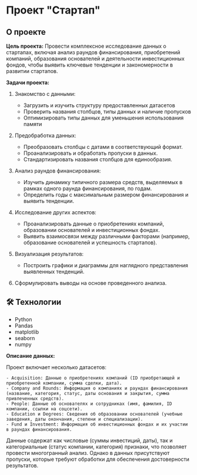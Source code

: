 # Проект "Стартап"

## О проекте

**Цель проекта:**
Провести комплексное исследование данных о стартапах, включая анализ раундов финансирования, приобретений компаний, образования основателей и деятельности инвестиционных фондов, чтобы выявить ключевые тенденции и закономерности в развитии стартапов.

**Задачи проекта:**

1. Знакомство с данными:

    - Загрузить и изучить структуру предоставленных датасетов
    - Проверить названия столбцов, типы данных и наличие пропусков
    - Оптимизировать типы данных для уменьшения использования памяти

2. Предобработка данных:

    - Преобразовать столбцы с датами в соответствующий формат.
    - Проанализировать и обработать пропуски в данных.
    - Стандартизировать названия столбцов для единообразия.

3. Анализ раундов финансирования:

    - Изучить динамику типичного размера средств, выделяемых в рамках одного раунда финансирования, по годам.
    - Определить годы с максимальным размером финансирования и выявить тенденции.

4. Исследование других аспектов:

    - Проанализировать данные о приобретениях компаний, образовании основателей и инвестиционных фондах.
    - Выявить взаимосвязи между различными факторами (например, образование основателей и успешность стартапов).

5. Визуализация результатов:

    - Построить графики и диаграммы для наглядного представления выявленных тенденций.

6. Сформулировать выводы на основе проведенного анализа.

## 🛠 Технологии
- Python
- Pandas
- matplotlib
- seaborn
- numpy

**Описание данных:**

Проект включает несколько датасетов:

    - Acquisition: Данные о приобретениях компаний (ID приобретающей и приобретенной компании, сумма сделки, дата).
    - Company and Rounds: Информация о компаниях и раундах финансирования (название, категория, статус, даты основания и закрытия, сумма привлеченных средств).
    - People: Данные об основателях и сотрудниках (имя, фамилия, ID компании, ссылки на соцсети).
    - Education и Degrees: Сведения об образовании основателей (учебные заведения, даты окончания, степени и специализации).
    - Fund и Investment: Информация об инвестиционных фондах и их участии в раундах финансирования.
Данные содержат как числовые (суммы инвестиций, даты), так и категориальные (статус компании, категория) признаки, что позволяет провести многогранный анализ. Однако в данных присутствуют пропуски, которые требуют обработки для обеспечения достоверности результатов.
